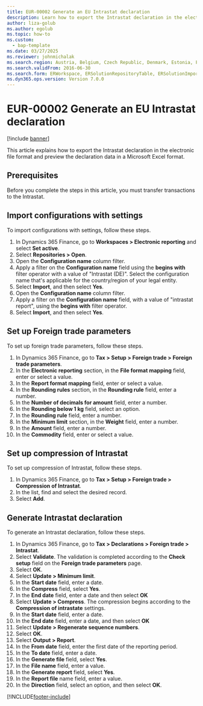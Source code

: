 ```yaml
---
title: EUR-00002 Generate an EU Intrastat declaration
description: Learn how to export the Intrastat declaration in the electronic file format and preview the declaration data in a Microsoft Excel format.
author: liza-golub
ms.author: egolub
ms.topic: how-to
ms.custom: 
  - bap-template
ms.date: 03/27/2025
ms.reviewer: johnmichalak
ms.search.region: Austria, Belgium, Czech Republic, Denmark, Estonia, Finland, France, Germany, Hungary, Ireland, Italy, Latvia, Lithuania, Netherlands, Poland, Spain, Sweden, United Kingdom
ms.search.validFrom: 2016-06-30
ms.search.form: ERWorkspace, ERSolutionRepositoryTable, ERSolutionImport, IntrastatParameters, IntrastatCommodityLookup, IntrastatCompressParameters, Intrastat, SysQueryForm
ms.dyn365.ops.version: Version 7.0.0
---
```


# EUR-00002 Generate an EU Intrastat declaration

[!include [banner](../../includes/banner.md)]

This article explains how to export the Intrastat declaration in the electronic file format and preview the declaration data in a Microsoft Excel format. 

## Prerequisites

Before you complete the steps in this article, you must transfer transactions to the Intrastat. 

## Import configurations with settings

To import configurations with settings, follow these steps.

1. In Dynamics 365 Finance, go to **Workspaces \> Electronic reporting** and select **Set active**.
1. Select **Repositories \> Open**.
1. Open the **Configuration name** column filter.
1. Apply a filter on the **Configuration name** field using the **begins with** filter operator with a value of "Intrastat (DE)". Select the configuration name that's applicable for the country/region of your legal entity.
1. Select **Import**, and then select **Yes**.
1. Open the **Configuration name** column filter.
1. Apply a filter on the **Configuration name** field, with a value of "intrastat report", using the **begins with** filter operator.
1. Select **Import**, and then select **Yes**.  

## Set up Foreign trade parameters

To set up foreign trade parameters, follow these steps.

1. In Dynamics 365 Finance, go to **Tax \> Setup \> Foreign trade \> Foreign trade parameters**.
1. In the **Electronic reporting** section, in the **File format mapping** field, enter or select a value.
1. In the **Report format mapping** field, enter or select a value.
1. In the **Rounding rules** section, in the **Rounding rule** field, enter a number.  
1. In the **Number of decimals for amount** field, enter a number.
1. In the **Rounding below 1 kg** field, select an option.
1. In the **Rounding rule** field, enter a number.
1. In the **Minimum limit** section, in the **Weight** field, enter a number. 
1. In the **Amount** field, enter a number.
1. In the **Commodity** field, enter or select a value.

## Set up compression of Intrastat

To set up compression of Intrastat, follow these steps.

1. In Dynamics 365 Finance, go to **Tax \> Setup \> Foreign trade \> Compression of Intrastat**.
1. In the list, find and select the desired record. 
1. Select **Add**.

## Generate Intrastat declaration

To generate an Intrastat declaration, follow these steps.

1. In Dynamics 365 Finance, go to **Tax \> Declarations \> Foreign trade \> Intrastat**.
1. Select **Validate**. The validation is completed according to the **Check setup** field on the **Foreign trade parameters** page.  
1. Select **OK**.
1. Select **Update \> Minimum limit**.
1. In the **Start date** field, enter a date.
1. In the **Compress** field, select **Yes**.
1. In the **End date** field, enter a date and then select **OK**
1. Select **Update \> Compress**. The compression begins according to the **Compression of intrastate** settings.  
1. In the **Start date** field, enter a date.
1. In the **End date** field, enter a date, and then select **OK**
1. Select **Update \> Regenerate sequence numbers**.
1. Select **OK**.
1. Select **Output \> Report**.
1. In the **From date** field, enter the first date of the reporting period.
1. In the **To date** field, enter a date. 
1. In the **Generate file** field, select **Yes**.
1. In the **File name** field, enter a value.
1. In the **Generate report** field, select **Yes**.
1. In the **Report file** name field, enter a value.
1. In the **Direction** field, select an option, and then select **OK**.




[!INCLUDE[footer-include](../../../includes/footer-banner.md)]
